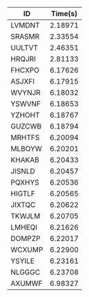 |ID|Time(s)|
|-|-|
|LVMDNT|2.18971|
|SRASMR|2.33554|
|UULTVT|2.46351|
|HRQJRI|2.81133|
|FHCXPO|6.17626|
|ASJXFI|6.17915|
|WVYNJR|6.18032|
|YSWVNF|6.18653|
|YZHOHT|6.18767|
|GUZCWB|6.18794|
|MRHTFS|6.20094|
|MLBOYW|6.20201|
|KHAKAB|6.20433|
|JISNLD|6.20457|
|PQXHYS|6.20536|
|HIGTLF|6.20565|
|JIXTQC|6.20622|
|TKWJLM|6.20705|
|LMHEQI|6.21626|
|DOMPZP|6.22017|
|WCXUMP|6.22900|
|YSYILE|6.23161|
|NLGGGC|6.23708|
|AXUMWF|6.98327|
